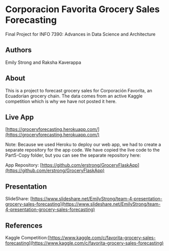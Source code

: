 # Corporacion Favorita Grocery Sales Forecasting

Final Project for INFO 7390: Advances in Data Science and Architecture

## Authors
Emily Strong and Raksha Kaverappa

## About
This is a project to forecast grocery sales for Corporación Favorita, an Ecuadorian grocery chain. The data comes from an active Kaggle competition which is why we have not posted it here.

## Live App
[https://groceryforecasting.herokuapp.com/](https://groceryforecasting.herokuapp.com/)

Note: Because we used Heroku to deploy our web app, we had to create a separate repository for the app code. We have copied the live code to the Part5-Copy folder, but you can see the separate repository here:

App Repository: [https://github.com/erstrong/GroceryFlaskApp](https://github.com/erstrong/GroceryFlaskApp)

## Presentation

SlideShare: [https://www.slideshare.net/EmilyStrong/team-4-presentation-grocery-sales-forecasting](https://www.slideshare.net/EmilyStrong/team-4-presentation-grocery-sales-forecasting)

## References
Kaggle Competition:[https://www.kaggle.com/c/favorita-grocery-sales-forecasting](https://www.kaggle.com/c/favorita-grocery-sales-forecasting)
